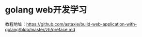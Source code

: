 golang web开发学习
====
教程地址：https://github.com/astaxie/build-web-application-with-golang/blob/master/zh/preface.md